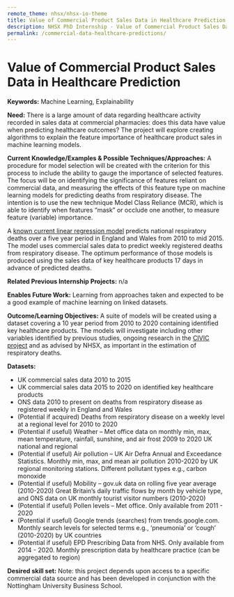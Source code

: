 ```yaml
---
remote_theme: nhsx/nhsx-io-theme
title: Value of Commercial Product Sales Data in Healthcare Prediction
description: NHSX PhD Internship - Value of Commercial Product Sales Data in Healthcare Prediction
permalink: /commercial-data-healthcare-predictions/
---
```


# Value of Commercial Product Sales Data in Healthcare Prediction

**Keywords:**  Machine Learning, Explainability

**Need:**  There is a large amount of data regarding healthcare activity recorded in sales data at commercial pharmacies: does this data have value when predicting healthcare outcomes?  The project will explore creating algorithms to explain the feature importance of healthcare product sales in machine learning models.

**Current Knowledge/Examples & Possible Techniques/Approaches:**  A procedure for model selection will be created with the criterion for this process to include the ability to gauge the importance of selected features. The focus will be on identifying the significance of features reliant on commercial data, and measuring the effects of this feature type on machine learning models for predicting deaths from respiratory disease. The intention is to use the new technique Model Class Reliance (MCR), which is able to identify when features “mask” or occlude one another, to measure feature (variable) importance.

A [known current linear regression model](...) predicts national respiratory deaths over a five year period in England and Wales from 2010 to mid 2015. The model uses commercial sales data to predict weekly registered deaths from respiratory disease. The optimum performance of those models is produced using the sales data of key healthcare products 17 days in advance of predicted deaths.

**Related Previous Internship Projects:** n/a

**Enables Future Work:**  Learning from approaches taken and expected to be a good example of machine learning on linked datasets.

**Outcome/Learning Objectives:**   A suite of models will be created using a dataset covering a 10 year period from 2010 to 2020 containing identified key healthcare products.  The models will investigate including other variables identified by previous studies, ongoing research in the [CIVIC project](...) and as advised by NHSX, as important in the estimation of respiratory deaths.

**Datasets:** 
- UK commercial sales data 2010 to 2015
- UK commercial sales data 2015 to 2020 on identified key healthcare products
- ONS data 2010 to present on deaths from respiratory disease as registered weekly in England and Wales
- (Potential if acquired) Deaths from respiratory disease on a weekly level at a regional level for 2010 to 2020
- (Potential if useful) Weather – Met office data on monthly min, max, mean temperature, rainfall, sunshine, and air frost 2009 to 2020 UK national and regional
- (Potential if useful) Air pollution – UK Air Defra Annual and Exceedance Statistics. Monthly min, max, and mean air pollution 2010-2020 by UK regional monitoring stations. Different pollutant types e.g., carbon monoxide
- (Potential if useful) Mobility – gov.uk data on rolling five year average (2010-2020) Great Britain’s daily traffic flows by month by vehicle type, and ONS data on UK monthly tourist visitor numbers (2010-2020)
- (Potential if useful) Pollen levels – Met office. Only available from 2011 - 2020
- (Potential if useful) Google trends (searches) from trends.google.com. Monthly search levels for selected terms e.g., ‘pneumonia’ or ‘cough’ (2010-2020) by UK countries
- (Potential if useful) EPD Prescribing Data from NHS.  Only available from 2014 - 2020. Monthly prescription data by healthcare practice (can be aggregated to region)

**Desired skill set:**  Note: this project depends upon access to a specific commercial data source and has been developed in conjunction with the Nottingham University Business School.